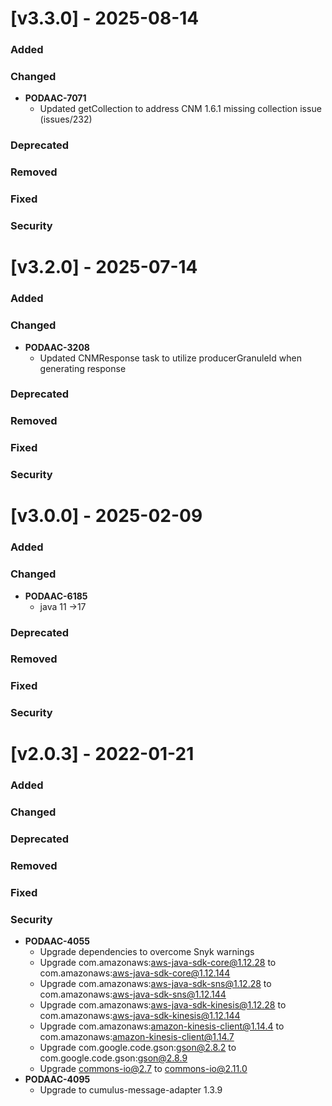 # [v3.3.0] - 2025-08-14
### Added
### Changed
- **PODAAC-7071**
  - Updated getCollection to address CNM 1.6.1 missing collection issue (issues/232)
### Deprecated
### Removed
### Fixed
### Security

# [v3.2.0] - 2025-07-14
### Added
### Changed
- **PODAAC-3208**
  - Updated CNMResponse task to utilize producerGranuleId when generating response 
### Deprecated
### Removed
### Fixed
### Security

# [v3.0.0] - 2025-02-09
### Added
### Changed
- **PODAAC-6185**
  - java 11 ->17
### Deprecated
### Removed
### Fixed
### Security

# [v2.0.3] - 2022-01-21
### Added
### Changed
### Deprecated
### Removed
### Fixed
### Security
- **PODAAC-4055**
  - Upgrade dependencies to overcome Snyk warnings
  - Upgrade com.amazonaws:aws-java-sdk-core@1.12.28 to com.amazonaws:aws-java-sdk-core@1.12.144
  - Upgrade com.amazonaws:aws-java-sdk-sns@1.12.28 to com.amazonaws:aws-java-sdk-sns@1.12.144
  - Upgrade com.amazonaws:aws-java-sdk-kinesis@1.12.28 to com.amazonaws:aws-java-sdk-kinesis@1.12.144
  - Upgrade com.amazonaws:amazon-kinesis-client@1.14.4 to com.amazonaws:amazon-kinesis-client@1.14.7
  - Upgrade com.google.code.gson:gson@2.8.2 to com.google.code.gson:gson@2.8.9
  - Upgrade commons-io@2.7 to commons-io@2.11.0
- **PODAAC-4095**
  - Upgrade to cumulus-message-adapter 1.3.9
